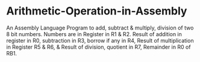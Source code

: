 # Arithmetic-Operation-in-Assembly  
An Assembly Language Program to add, subtract & multiply, division of two 8 bit numbers. Numbers are in Register in R1 & R2. Result of addition in register in R0, subtraction in R3, borrow if any in R4, Result of multiplication in Register R5 & R6, & Result of division, quotient in R7, Remainder in R0 of RB1.
